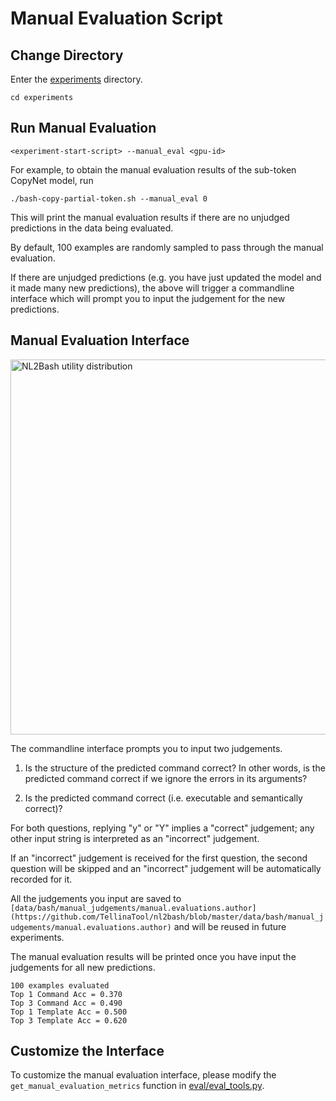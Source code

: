 # Manual Evaluation Script

## Change Directory
Enter the [experiments](https://github.com/TellinaTool/nl2bash/tree/master/experiments) directory.
```
cd experiments
```

## Run Manual Evaluation
```
<experiment-start-script> --manual_eval <gpu-id>
```
For example, to obtain the manual evaluation results of the sub-token CopyNet model, run 
```
./bash-copy-partial-token.sh --manual_eval 0
```

This will print the manual evaluation results if there are no unjudged predictions in the data being evaluated. 

By default, 100 examples are randomly sampled to pass through the manual evaluation.

If there are unjudged predictions (e.g. you have just updated the model and it made many new predictions), the above will trigger a commandline interface which will prompt you to input the judgement for the new predictions.

## Manual Evaluation Interface

<p align="left">
  <img src="http://victorialin.net/img/github/nl2bash_manual_eval_script.png" width="600" title="NL2Bash utility distribution">
</p>

The commandline interface prompts you to input two judgements.

1. Is the structure of the predicted command correct? In other words, is the predicted command correct if we ignore the errors in its arguments?

2. Is the predicted command correct (i.e. executable and semantically correct)? 

For both questions, replying "y" or "Y" implies a "correct" judgement; any other input string is interpreted as an "incorrect" judgement. 

If an "incorrect" judgement is received for the first question, the second question will be skipped and an "incorrect" judgement will be automatically recorded for it.

All the judgements you input are saved to `[data/bash/manual_judgements/manual.evaluations.author](https://github.com/TellinaTool/nl2bash/blob/master/data/bash/manual_judgements/manual.evaluations.author)` and will be reused in future experiments.

The manual evaluation results will be printed once you have input the judgements for all new predictions.
```
100 examples evaluated
Top 1 Command Acc = 0.370
Top 3 Command Acc = 0.490
Top 1 Template Acc = 0.500
Top 3 Template Acc = 0.620
```

## Customize the Interface
To customize the manual evaluation interface, please modify the `get_manual_evaluation_metrics` function in [eval/eval_tools.py](https://github.com/TellinaTool/nl2bash/blob/master/eval/eval_tools.py#L83).





